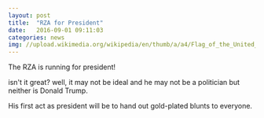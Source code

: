 ```yaml
---
layout: post
title:  "RZA for President"
date:   2016-09-01 09:11:03
categories: news
img: //upload.wikimedia.org/wikipedia/en/thumb/a/a4/Flag_of_the_United_States.svg/300px-Flag_of_the_United_States.svg.png
---
```

The RZA is running for president!

isn't it great? well, it may not be ideal and he may not be a politician but neither is Donald Trump.

His first act as president will be to hand out gold-plated blunts to everyone.
